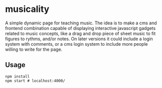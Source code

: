 # musicality
A simple dynamic page for teaching music. The idea is to make a cms and frontend combination capable of displaying interactive javascript gadgets related to music concepts, like a drag and drop piece of sheet music to fit figures to rythms, and/or notes. On later versions it could include a login system with comments, or a cms login system to include more people willing to write for the page.

Usage
-----

```
npm install
npm start # localhost:4000/
```